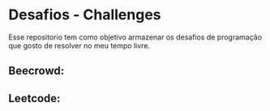 # Desafios - Challenges
Esse repositorio tem como objetivo armazenar os desafios de programação que gosto de resolver no meu tempo livre.

## Beecrowd:

## Leetcode:


